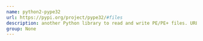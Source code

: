 ```yaml
---
name: python2-pype32
url: https://pypi.org/project/pype32/#files
description: another Python library to read and write PE/PE+ files. URL : https://pypi.org/project/pype32/#files Groups : None
group: None
---
```


